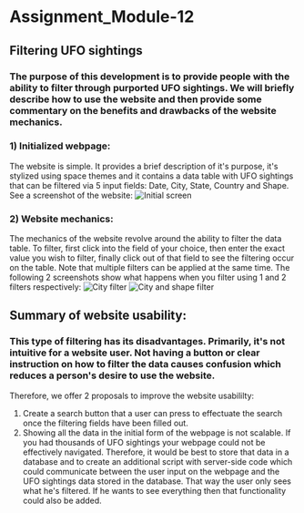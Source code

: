 # Assignment_Module-12
## Filtering UFO sightings
### The purpose of this development is to provide people with the ability to filter through purported UFO sightings. We will briefly describe how to use the website and then provide some commentary on the benefits and drawbacks of the website mechanics.

### 1) Initialized webpage:
The website is simple. It provides a brief description of it's purpose, it's stylized using space themes and it contains a data table with UFO sightings that can be filtered via 5 input fields: Date, City, State, Country and Shape. See a screenshot of the website: ![Initial screen](https://user-images.githubusercontent.com/114181709/211212142-3619d1e5-0e97-425c-8874-49645167b56b.png)

### 2) Website mechanics:
The mechanics of the website revolve around the ability to filter the data table. To filter, first click into the field of your choice, then enter the exact value you wish to filter, finally click out of that field to see the filtering occur on the table. Note that multiple filters can be applied at the same time. The following 2 screenshots show what happens when you filter using 1 and 2 filters respectively: ![City filter](https://user-images.githubusercontent.com/114181709/211212243-1a1d7607-65ba-4ac6-87a1-d547ebff3e2f.png)
![City and shape filter](https://user-images.githubusercontent.com/114181709/211212244-faebad2b-4f67-46de-92d5-52af8586ff2f.png)


## Summary of website usability:
### This type of filtering has its disadvantages. Primarily, it's not intuitive for a website user. Not having a button or clear instruction on how to filter the data causes confusion which reduces a person's desire to use the website.
Therefore, we offer 2 proposals to improve the website usabililty:
1) Create a search button that a user can press to effectuate the search once the filtering fields have been filled out.
2) Showing all the data in the initial form of the webpage is not scalable. If you had thousands of UFO sightings your webpage could not be effectively navigated. Therefore, it would be best to store that data in a database and to create an additional script with server-side code which could communicate between the user input on the webpage and the UFO sightings data stored in the database. That way the user only sees what he's filtered. If he wants to see everything then that functionality could also be added.
